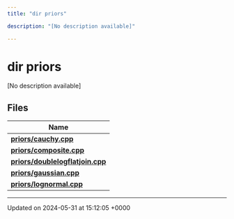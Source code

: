 ```yaml
---
title: "dir priors"

description: "[No description available]"

---
```


# dir priors

[No description available]

## Files

| Name           |
| -------------- |
| **[priors/cauchy.cpp](/documentation/code/files/cauchy_8cpp/#file-priors-cauchy-cpp)**  |
| **[priors/composite.cpp](/documentation/code/files/composite_8cpp/#file-priors-composite-cpp)**  |
| **[priors/doublelogflatjoin.cpp](/documentation/code/files/doublelogflatjoin_8cpp/#file-priors-doublelogflatjoin-cpp)**  |
| **[priors/gaussian.cpp](/documentation/code/files/gaussian_8cpp/#file-priors-gaussian-cpp)**  |
| **[priors/lognormal.cpp](/documentation/code/files/lognormal_8cpp/#file-priors-lognormal-cpp)**  |






-------------------------------

Updated on 2024-05-31 at 15:12:05 +0000
